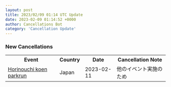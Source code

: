 ```yaml
---
layout: post
title: 2023/02/09 01:14 UTC Update
date: 2023-02-09 01:14:52 +0000
author: Cancellations Bot
category: 'Cancellation Update'
---
```


<h3>New Cancellations</h3>
<div class='hscrollable'>
<table style='width: 100%'>
    <tr>
        <th>Event</th>
        <th>Country</th>
        <th>Date</th>
        <th>Cancellation Note</th>
    </tr>
    <tr>
        <td><a href="https://www.parkrun.jp/horinouchikoen">Horinouchi koen parkrun</a></td>
        <td>Japan</td>
        <td>2023-02-11</td>
        <td>他のイベント実施のため</td>
    </tr>
</table>
</div>
